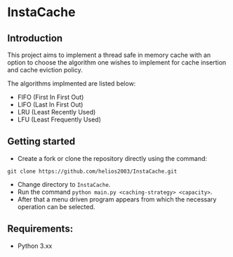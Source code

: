 # InstaCache

## Introduction
This project aims to implement a thread safe in memory cache with an option to choose the algorithm one wishes to implement for cache insertion and cache eviction policy.

The algorithms implmented are listed below:
- FIFO (First In First Out)
- LIFO (Last In First Out)
- LRU (Least Recently Used)
- LFU (Least Frequently Used)

## Getting started
- Create a fork or clone the repository directly using the command:
```
git clone https://github.com/helios2003/InstaCache.git
```
- Change directory to `InstaCache`.
- Run the command ``python main.py <caching-strategy> <capacity>``.
- After that a menu driven program appears from which the necessary operation can be selected.

## Requirements:
- Python 3.xx


